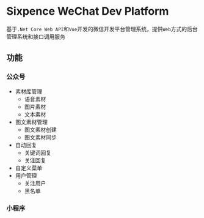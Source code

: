 # Sixpence WeChat Dev Platform

基于`.Net Core Web API`和`Vue`开发的微信开发平台管理系统，提供`Web`方式的后台管理系统和接口调用服务

## 功能

### 公众号

+ 素材库管理
  + 语音素材
  + 图片素材
  + 文本素材
+ 图文素材管理
  + 图文素材创建
  + 图文素材同步
+ 自动回复
  + 关键词回复
  + 关注回复
+ 自定义菜单
+ 用户管理
  + 关注用户
  + 黑名单

### 小程序

